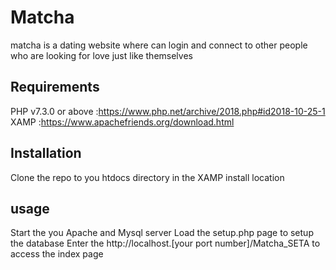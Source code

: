 # Matcha

matcha is a dating website where can login and connect to other people who are looking for love just like themselves

## Requirements

PHP v7.3.0 or above :https://www.php.net/archive/2018.php#id2018-10-25-1
XAMP :https://www.apachefriends.org/download.html 

## Installation 
Clone the repo to you htdocs directory in the XAMP install location

## usage  

Start the you Apache and Mysql server
Load the setup.php page to setup the database
Enter the http://localhost.[your port number]/Matcha_SETA to access the index page



